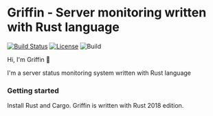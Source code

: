 # Griffin - Server monitoring written with Rust language
[![Build Status](https://travis-ci.org/Mozilla-lk/griffin.svg?branch=master)](https://travis-ci.org/Mozilla-lk/griffin)
[![License](https://img.shields.io/github/license/mozilla-lk/griffin)]()
![Build](https://github.com/Mozilla-lk/griffin/workflows/Rust/badge.svg)


Hi, I'm Griffin 👋  

I'm a server status monitoring system written with Rust language

### Getting started

Install Rust and Cargo. Griffin is written with Rust 2018 edition.
